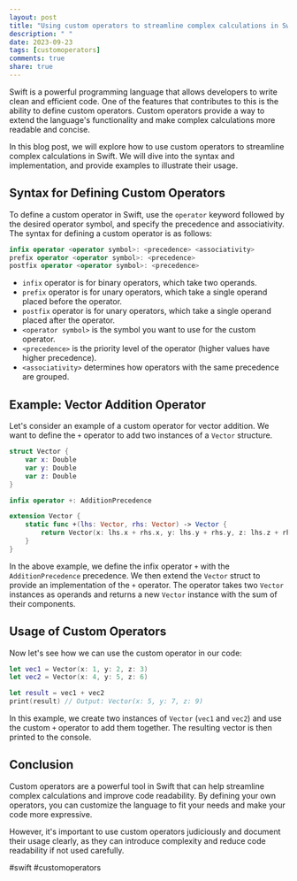 ```yaml
---
layout: post
title: "Using custom operators to streamline complex calculations in Swift"
description: " "
date: 2023-09-23
tags: [customoperators]
comments: true
share: true
---
```


Swift is a powerful programming language that allows developers to write clean and efficient code. One of the features that contributes to this is the ability to define custom operators. Custom operators provide a way to extend the language's functionality and make complex calculations more readable and concise.

In this blog post, we will explore how to use custom operators to streamline complex calculations in Swift. We will dive into the syntax and implementation, and provide examples to illustrate their usage.

## Syntax for Defining Custom Operators

To define a custom operator in Swift, use the `operator` keyword followed by the desired operator symbol, and specify the precedence and associativity. The syntax for defining a custom operator is as follows:

```swift
infix operator <operator symbol>: <precedence> <associativity>
prefix operator <operator symbol>: <precedence>
postfix operator <operator symbol>: <precedence>
```

- `infix` operator is for binary operators, which take two operands.
- `prefix` operator is for unary operators, which take a single operand placed before the operator.
- `postfix` operator is for unary operators, which take a single operand placed after the operator.
- `<operator symbol>` is the symbol you want to use for the custom operator.
- `<precedence>` is the priority level of the operator (higher values have higher precedence).
- `<associativity>` determines how operators with the same precedence are grouped.

## Example: Vector Addition Operator

Let's consider an example of a custom operator for vector addition. We want to define the `+` operator to add two instances of a `Vector` structure.

```swift
struct Vector {
    var x: Double
    var y: Double
    var z: Double
}

infix operator +: AdditionPrecedence

extension Vector {
    static func +(lhs: Vector, rhs: Vector) -> Vector {
        return Vector(x: lhs.x + rhs.x, y: lhs.y + rhs.y, z: lhs.z + rhs.z)
    }
}
```

In the above example, we define the infix operator `+` with the `AdditionPrecedence` precedence. We then extend the `Vector` struct to provide an implementation of the `+` operator. The operator takes two `Vector` instances as operands and returns a new `Vector` instance with the sum of their components.

## Usage of Custom Operators

Now let's see how we can use the custom operator in our code:

```swift
let vec1 = Vector(x: 1, y: 2, z: 3)
let vec2 = Vector(x: 4, y: 5, z: 6)

let result = vec1 + vec2
print(result) // Output: Vector(x: 5, y: 7, z: 9)
```

In this example, we create two instances of `Vector` (`vec1` and `vec2`) and use the custom `+` operator to add them together. The resulting vector is then printed to the console.

## Conclusion

Custom operators are a powerful tool in Swift that can help streamline complex calculations and improve code readability. By defining your own operators, you can customize the language to fit your needs and make your code more expressive.

However, it's important to use custom operators judiciously and document their usage clearly, as they can introduce complexity and reduce code readability if not used carefully.

#swift #customoperators